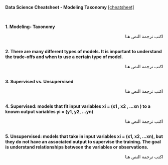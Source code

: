 **Data Science Cheatsheet - Modeling Taxonomy** [[cheatsheet]](https://github.com/ml874/Data-Science-Cheatsheet/blob/master/data-science-cheatsheet.pdf)

<br>

**1. Modeling- Taxonomy**
<div dir="rtl">
اكتب ترجمة النص هنا
</div>
<br>

**2. There are many different types of models. It is important to understand the trade-offs and when to use a certain type of model.**
<div dir="rtl">
اكتب ترجمة النص هنا
</div>
<br>

**3. Supervised vs. Unsupervised**
<div dir="rtl">
اكتب ترجمة النص هنا
</div>
<br>

**4. Supervised: models that fit input variables xi = (x1 , x2 , ...xn ) to a known output variables yi = (y1, y2, ...yn)**
<div dir="rtl">
اكتب ترجمة النص هنا
</div>
<br>

**5. Unsupervised: models that take in input variables xi = (x1, x2, ...xn), but they do not have an associated output to supervise the training. The goal is understand relationships between the variables or observations.**
<div dir="rtl">
اكتب ترجمة النص هنا
</div>
<br>